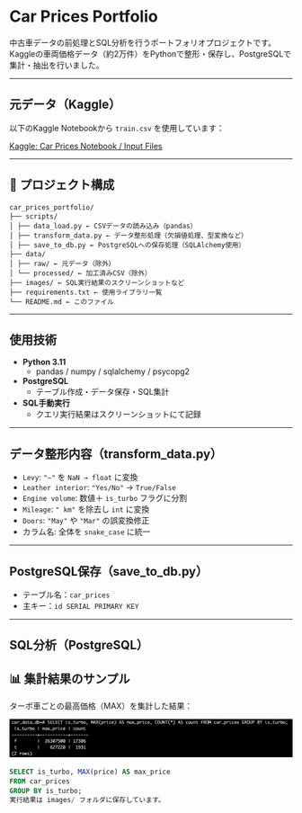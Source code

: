# Car Prices Portfolio

中古車データの前処理とSQL分析を行うポートフォリオプロジェクトです。  
Kaggleの車両価格データ（約2万件）をPythonで整形・保存し、PostgreSQLで集計・抽出を行いました。

---

##  元データ（Kaggle）

以下のKaggle Notebookから `train.csv` を使用しています：

 [Kaggle: Car Prices Notebook / Input Files](https://www.kaggle.com/code/ishan2851/car-prices-noteboook/input?select=train.csv)

---

## 📁 プロジェクト構成
```
car_prices_portfolio/
├── scripts/
│ ├── data_load.py ← CSVデータの読み込み（pandas）
│ ├── transform_data.py ← データ整形処理（欠損値処理、型変換など）
│ ├── save_to_db.py ← PostgreSQLへの保存処理（SQLAlchemy使用）
├── data/
│ ├── raw/ ← 元データ（除外）
│ └── processed/ ← 加工済みCSV（除外）
├── images/ ← SQL実行結果のスクリーンショットなど
├── requirements.txt ← 使用ライブラリ一覧
└── README.md ← このファイル
```


---

##  使用技術

- **Python 3.11**
  - pandas / numpy / sqlalchemy / psycopg2
- **PostgreSQL**
  - テーブル作成・データ保存・SQL集計
- **SQL手動実行**
  - クエリ実行結果はスクリーンショットにて記録

---

##  データ整形内容（transform_data.py）

- `Levy`: `"−"` を `NaN → float` に変換
- `Leather interior`: `"Yes/No"` → `True/False`
- `Engine volume`: 数値＋ `is_turbo` フラグに分割
- `Mileage`: `" km"` を除去し `int` に変換
- `Doors`: `"May"` や `"Mar"` の誤変換修正
- カラム名: 全体を `snake_case` に統一

---

## PostgreSQL保存（save_to_db.py）

- テーブル名：`car_prices`
- 主キー：`id SERIAL PRIMARY KEY`

---

## SQL分析（PostgreSQL）

## 📊 集計結果のサンプル

ターボ車ごとの最高価格（MAX）を集計した結果：

![MAX price per is_turbo](images/turbo-max-price.png)

```sql
SELECT is_turbo, MAX(price) AS max_price
FROM car_prices
GROUP BY is_turbo;
実行結果は images/ フォルダに保存しています。

  
